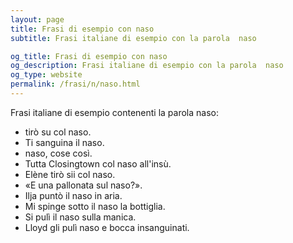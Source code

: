 ```yaml
---
layout: page
title: Frasi di esempio con naso 
subtitle: Frasi italiane di esempio con la parola  naso

og_title: Frasi di esempio con naso 
og_description: Frasi italiane di esempio con la parola  naso
og_type: website
permalink: /frasi/n/naso.html
---
```


Frasi italiane di esempio contenenti la parola naso:


- tirò su col naso.
- Ti sanguina il naso.
- naso, cose così.
- Tutta Closingtown col naso all'insù.
- Elène tirò sii col naso.
- «E una pallonata sul naso?».
- Ilja puntò il naso in aria.
- Mi spinge sotto il naso la bottiglia.
- Si pulì il naso sulla manica.
- Lloyd gli pulì naso e bocca insanguinati.
